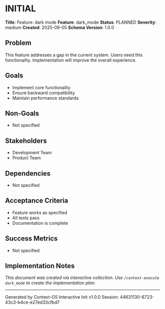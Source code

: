 # INITIAL

**Title**: Feature: dark mode
**Feature**: dark_mode
**Status**: PLANNED
**Severity**: medium
**Created**: 2025-09-05
**Schema Version**: 1.0.0

## Problem

This feature addresses a gap in the current system. Users need this functionality. Implementation will improve the overall experience.

## Goals

- Implement core functionality
- Ensure backward compatibility
- Maintain performance standards

## Non-Goals

- Not specified

## Stakeholders

- Development Team
- Product Team

## Dependencies

- Not specified

## Acceptance Criteria

- Feature works as specified
- All tests pass
- Documentation is complete

## Success Metrics

- Not specified

## Implementation Notes

_This document was created via interactive collection. Use `/context-execute dark_mode` to create the implementation plan._

---
Generated by Context-OS Interactive Init v1.0.0
Session: 44631130-6723-43c3-b4ce-e27ed33cfbd7
